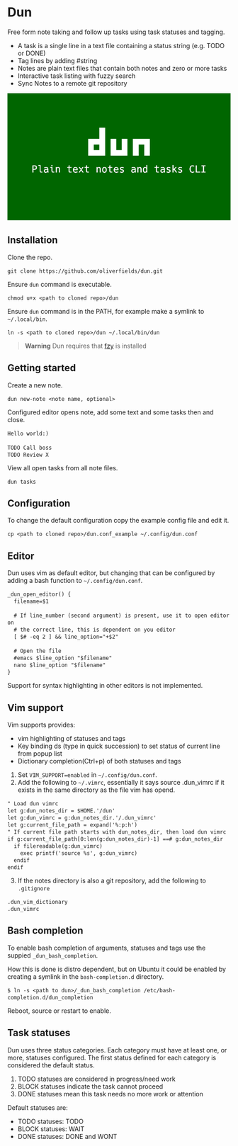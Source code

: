# Dun

Free form note taking and follow up tasks using task statuses and tagging.

- A task is a single line in a text file containing a status string (e.g. TODO or DONE)
- Tag lines by adding #string
- Notes are plain text files that contain both notes and zero or more tasks
- Interactive task listing with fuzzy search
- Sync Notes to a remote git repository

![Dun commercial video](https://github.com/oliverfields/dun/blob/main/commercial/dun-commercial.gif)


## Installation

Clone the repo.

```
git clone https://github.com/oliverfields/dun.git
```

Ensure `dun` command is executable.

```
chmod u+x <path to cloned repo>/dun
```

Ensure `dun` command is in the PATH, for example make a symlink to `~/.local/bin`.

```
ln -s <path to cloned repo>/dun ~/.local/bin/dun
```

> **Warning**
> Dun requires that [fzy](https://github.com/jhawthorn/fzy) is installed


## Getting started

Create a new note.

```
dun new-note <note name, optional>
```

Configured editor opens note, add some text and some tasks then and close.

```
Hello world:)

TODO Call boss
TODO Review X
```

View all open tasks from all note files.

```
dun tasks
```


## Configuration

To change the default configuration copy the example config file and edit it.

```
cp <path to cloned repo>/dun.conf_example ~/.config/dun.conf
```


## Editor

Dun uses vim as default editor, but changing that can be configured by adding a bash function to `~/.config/dun.conf`.

```
_dun_open_editor() {
  filename=$1

  # If line_number (second argument) is present, use it to open editor on
  # the correct line, this is dependent on you editor
  [ $# -eq 2 ] && line_option="+$2"

  # Open the file
  #emacs $line_option "$filename"
  nano $line_option "$filename"
}
```

Support for syntax highlighting in other editors is not implemented.


## Vim support

Vim supports provides:

- vim highlighting of statuses and tags
- Key binding ds (type in quick succession) to set status of current line from popup list
- Dictionary completion(Ctrl+p) of both statuses and tags

1. Set `VIM_SUPPORT=enabled` in `~/.config/dun.conf`.
2. Add the following to `~/.vimrc`, essentially it says source .dun_vimrc if it exists in the same directory as the file vim has opend.
  ```
  " Load dun vimrc
  let g:dun_notes_dir = $HOME.'/dun'
  let g:dun_vimrc = g:dun_notes_dir.'/.dun_vimrc'
  let g:current_file_path = expand('%:p:h')
  " If current file path starts with dun_notes_dir, then load dun vimrc
  if g:current_file_path[0:len(g:dun_notes_dir)-1] ==# g:dun_notes_dir
    if filereadable(g:dun_vimrc)
      exec printf('source %s', g:dun_vimrc)
    endif
  endif
  ```
3. If the notes directory is also a git repository, add the following to `.gitignore`
  ```
  .dun_vim_dictionary
  .dun_vimrc
  ```


## Bash completion

To enable bash completion of arguments, statuses and tags use the suppied `_dun_bash_completion`.

How this is done is distro dependent, but on Ubuntu it could be enabled by creating a symlink in the `bash-completion.d` directory.

```
$ ln -s <path to dun>/_dun_bash_completion /etc/bash-completion.d/dun_completion
```

Reboot, source or restart to enable.


## Task statuses

Dun uses three status categories. Each category must have at least one, or more, statuses configured. The first status defined for each category is considered the default status.

1. TODO statuses are considered in progress/need work
2. BLOCK statuses indicate the task cannot proceed
3. DONE statuses mean this task needs no more work or attention

Default statuses are:

- TODO statuses: TODO
- BLOCK statuses: WAIT
- DONE statuses: DONE and WONT

